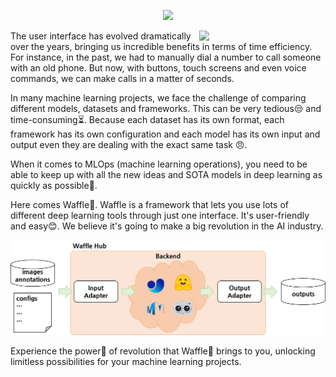 <div align="center">
  <p>
    <a href="http://snuailab.ai/">
        <img width="75%" src="assets/waffle_banner.png">
    </a>
  </p>
</div>

<img src="assets/interface_revolution.png" style="float: right;" width=40%/>

The user interface has evolved dramatically over the years, bringing us incredible benefits in terms of time efficiency. For instance, in the past, we had to manually dial a number to call someone with an old phone. But now, with buttons, touch screens and even voice commands, we can make calls in a matter of seconds.

In many machine learning projects, we face the challenge of comparing different models, datasets and frameworks. This can be very tedious😒 and time-consuming⏳. Because each dataset has its own format, each framework has its own configuration and each model has its own input and output even they are dealing with the exact same task 😠.

When it comes to MLOps (machine learning operations), you need to be able to keep up with all the new ideas and SOTA models in deep learning as quickly as possible🚀.

Here comes Waffle🧇. Waffle is a framework that lets you use lots of different deep learning tools through just one interface. It's user-friendly and easy😊. We believe it's going to make a big revolution in the AI industry.

<img src="assets/hub_flow.png">

Experience the power💪 of revolution that Waffle🧇 brings to you, unlocking limitless possibilities for your machine learning projects.